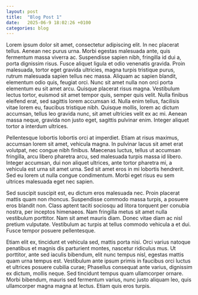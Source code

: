 ```yaml
---
layout: post
title:  "Blog Post 1"
date:   2025-06-9 18:02:26 +0100
categories: blog
---
```

Lorem ipsum dolor sit amet, consectetur adipiscing elit. In nec placerat tellus. Aenean nec purus urna. Morbi egestas malesuada ante, quis fermentum massa viverra ac. Suspendisse sapien nibh, fringilla id dui a, porta dignissim risus. Fusce aliquet ligula et odio venenatis gravida. Proin malesuada, tortor eget gravida ultricies, magna turpis tristique purus, rutrum malesuada sapien tellus nec massa. Aliquam ac sapien blandit, elementum odio quis, feugiat orci. Nunc sit amet nulla non orci porta elementum eu sit amet arcu. Quisque placerat risus magna. Vestibulum lectus tortor, euismod sit amet tempor quis, semper quis velit. Nulla finibus eleifend erat, sed sagittis lorem accumsan id. Nulla enim tellus, facilisis vitae lorem eu, faucibus tristique nibh. Quisque mollis, lorem ac dictum accumsan, tellus leo gravida nunc, sit amet ultricies velit ex ac mi. Aenean massa neque, gravida non justo eget, sagittis pulvinar enim. Integer aliquet tortor a interdum ultrices.

Pellentesque lobortis lobortis orci at imperdiet. Etiam at risus maximus, accumsan lorem sit amet, vehicula magna. In pulvinar lacus sit amet erat volutpat, nec congue nibh finibus. Maecenas luctus, tellus ut accumsan fringilla, arcu libero pharetra arcu, sed malesuada turpis massa id libero. Integer accumsan, dui non aliquet ultrices, ante tortor pharetra mi, a vehicula est urna sit amet urna. Sed sit amet eros in mi lobortis hendrerit. Sed eu lorem ut nulla congue condimentum. Morbi eget risus eu sem ultrices malesuada eget nec sapien.

Sed suscipit suscipit est, eu dictum eros malesuada nec. Proin placerat mattis quam non rhoncus. Suspendisse commodo massa turpis, a posuere eros blandit non. Class aptent taciti sociosqu ad litora torquent per conubia nostra, per inceptos himenaeos. Nam fringilla metus sit amet nulla vestibulum porttitor. Nam sit amet mauris diam. Donec vitae diam ac nisl pretium vulputate. Vestibulum ac turpis at tellus commodo vehicula a et dui. Fusce tempor posuere pellentesque.

Etiam elit ex, tincidunt et vehicula sed, mattis porta nisi. Orci varius natoque penatibus et magnis dis parturient montes, nascetur ridiculus mus. Ut porttitor, ante sed iaculis bibendum, elit nunc tempus nisl, egestas mattis quam urna tempus est. Vestibulum ante ipsum primis in faucibus orci luctus et ultrices posuere cubilia curae; Phasellus consequat ante varius, dignissim ex dictum, mollis neque. Sed tincidunt tempus quam ullamcorper ornare. Morbi bibendum, mauris sed fermentum varius, nunc justo aliquam leo, quis ullamcorper magna magna at lectus. Etiam quis eros turpis. 